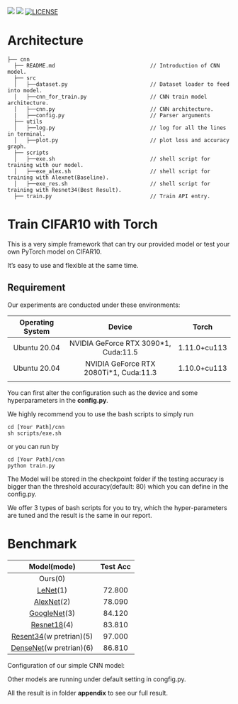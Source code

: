 ![](https://img.shields.io/badge/PyTorch-EE4C2C?style=for-the-badge&logo=PyTorch&logoColor=white)
![](https://img.shields.io/badge/building-pass-green.svg)
[![LICENSE](https://img.shields.io/github/license/JoeyBling/hexo-theme-yilia-plus "LICENSE")](./LICENSE "LICENSE")
# Architecture

```
├── cnn
  ├── README.md                              // Introduction of CNN model.
  ├── src
  │   ├──dataset.py                          // Dataset loader to feed into model.
  │   ├──cnn_for_train.py                    // CNN train model architecture.
  │   ├──cnn.py                              // CNN architecture.
  |   ├──config.py                           // Parser arguments
  ├── utils
  │   ├──log.py                              // log for all the lines in terminal.
  │   ├──plot.py                             // plot loss and accuracy graph.
  ├── scripts
  │   ├──exe.sh                              // shell script for training with our model.
  │   ├──exe_alex.sh                         // shell script for training with Alexnet(Baseline).
  │   ├──exe_res.sh                          // shell script for training with Resnet34(Best Result).
  ├── train.py                               // Train API entry.
```

# Train CIFAR10 with Torch

This is a very simple framework that can try our provided model or test your own PyTorch model on CIFAR10. 

It’s easy to use and flexible at the same time.

## Requirement

Our experiments are conducted under these environments:

| Operating System |                 Device                 |    Torch     |
| :--------------: | :------------------------------------: | :----------: |
|   Ubuntu 20.04   |  NVIDIA GeForce RTX 3090*1, Cuda:11.5  | 1.11.0+cu113 |
|   Ubuntu 20.04   | NVIDIA GeForce RTX 2080Ti*1, Cuda:11.3 | 1.10.0+cu113 |
|                  |                                        |              |

You can first alter the configuration such as the device and some hyperparameters in the **config.py**.

We highly recommend you to use the bash scripts to simply run

```shell
cd [Your Path]/cnn
sh scripts/exe.sh
```

or you can run by 

```
cd [Your Path]/cnn
python train.py
```

The Model will be stored in the checkpoint folder if the testing accuracy is bigger than the threshold accuracy(default: 80) which you can define in the config.py.



We offer 3 types of bash scripts for you to try, which the hyper-parameters are tuned and the result is the same in our report.

# Benchmark

|                         Model(mode)                          | Test Acc |
| :----------------------------------------------------------: | :------: |
|                           Ours(0)                            |          |
|   [LeNet](https://ieeexplore.ieee.org/document/726791)(1)    |  72.800  |
| [AlexNet](https://proceedings.neurips.cc/paper/2012/file/c399862d3b9d6b76c8436e924a68c45b-Paper.pdf)(2) |  78.090  |
| [GoogleNet](https://www.cv-foundation.org/openaccess/content_cvpr_2015/papers/Szegedy_Going_Deeper_With_2015_CVPR_paper.pdf)(3) |  84.120  |
|    [Resnet18](https://arxiv.org/pdf/1512.03385v1.pdf)(4)     |  83.810  |
| [Resent34](https://arxiv.org/pdf/1512.03385v1.pdf)(w pretrian)(5) |  97.000  |
| [DenseNet](https://arxiv.org/pdf/1608.06993.pdf)(w pretrian)(6) |  86.810  |

Configuration of our simple CNN model:



Other models are running under default setting in congfig.py.

All the result is in folder **appendix** to see our full result.
